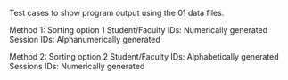 Test cases to show program output using the 01 data files.

Method 1: Sorting option 1
		Student/Faculty IDs: Numerically generated
		Session IDs: Alphanumerically generated

Method 2: Sorting option 2
		Student/Faculty IDs: Alphabetically generated
		Sessions IDs: Numerically generated
